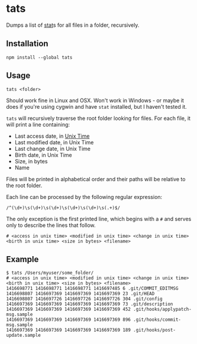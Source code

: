 tats
====

Dumps a list of [stat](https://www.google.com/#q=linux+stat+command)s for all files in a folder, recursively.

## Installation

    npm install --global tats

## Usage

    tats <folder>

Should work fine in Linux and OSX. Won't work in Windows - or maybe it does if you're using cygwin 
and have ``stat`` installed, but I haven't tested it.

``tats`` will recursively traverse the root folder looking for files. For each file, it will print a
line containing:

* Last access date, in [Unix Time](http://en.wikipedia.org/wiki/Unix_time)
* Last modified date, in Unix Time
* Last change date, in Unix Time
* Birth date, in Unix Time
* Size, in bytes
* Name

Files will be printed in alphabetical order and their paths will be relative to the root folder.

Each line can be processed by the following regular expression:

    /^(\d+)\s(\d+)\s(\d+)\s(\d+)\s(\d+)\s(.+)$/

The only exception is the first printed line, which begins with a ``#`` and serves only to describe the lines that follow.

    # <access in unix time> <modified in unix time> <change in unix time> <birth in unix time> <size in bytes> <filename>

## Example

    $ tats /Users/myuser/some_folder/
    # <access in unix time> <modified in unix time> <change in unix time> <birth in unix time> <size in bytes> <filename>
    1416698771 1416698771 1416698771 1416697485 6 .git/COMMIT_EDITMSG
    1416698807 1416697369 1416697369 1416697369 23 .git/HEAD
    1416698807 1416697726 1416697726 1416697726 304 .git/config
    1416697369 1416697369 1416697369 1416697369 73 .git/description
    1416697369 1416697369 1416697369 1416697369 452 .git/hooks/applypatch-msg.sample
    1416697369 1416697369 1416697369 1416697369 896 .git/hooks/commit-msg.sample
    1416697369 1416697369 1416697369 1416697369 189 .git/hooks/post-update.sample


